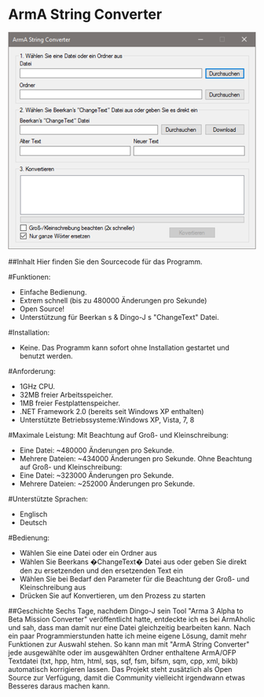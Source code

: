 ﻿# ArmA String Converter
<p align="center">
  <img src="Screenshot.png">
</p>


##Inhalt
Hier finden Sie den Sourcecode für das Programm.

#Funktionen:
- Einfache Bedienung.
- Extrem schnell (bis zu 480000 Änderungen pro Sekunde)
- Open Source!
- Unterstützung für Beerkan s & Dingo-J s "ChangeText" Datei.

#Installation:
- Keine. Das Programm kann sofort ohne Installation gestartet und benutzt werden.

#Anforderung:
- 1GHz CPU.
- 32MB freier Arbeitsspeicher.
- 1MB freier Festplattenspeicher.
- .NET Framework 2.0 (bereits seit Windows XP enthalten)
- Unterstützte Betriebssysteme:Windows XP, Vista, 7, 8

#Maximale Leistung:
Mit Beachtung auf Groß- und Kleinschreibung:
- Eine Datei: ~480000 Änderungen pro Sekunde.
- Mehrere Dateien: ~434000 Änderungen pro Sekunde.
Ohne Beachtung auf Groß- und Kleinschreibung:
- Eine Datei: ~323000 Änderungen pro Sekunde.
- Mehrere Dateien: ~252000 Änderungen pro Sekunde.

#Unterstützte Sprachen:
- Englisch
- Deutsch

#Bedienung:
- Wählen Sie eine Datei oder ein Ordner aus
- Wählen Sie Beerkans �ChangeText� Datei aus oder geben Sie direkt den zu ersetzenden und den ersetzenden Text ein
- Wählen Sie bei Bedarf den Parameter für die Beachtung der Groß- und Kleinschreibung aus
- Drücken Sie auf Konvertieren, um den Prozess zu starten

##Geschichte
Sechs Tage, nachdem Dingo-J sein Tool "Arma 3 Alpha to Beta Mission Converter" veröffentlicht hatte, entdeckte ich es bei ArmAholic und sah, dass man damit nur eine Datei gleichzeitig bearbeiten kann. Nach ein paar Programmierstunden hatte ich meine eigene Lösung, damit mehr Funktionen zur Auswahl stehen. So kann man mit "ArmA String Converter" jede ausgewählte oder im ausgewählten Ordner enthaltene ArmA/OFP Textdatei (txt, hpp, htm, html, sqs, sqf, fsm, bifsm, sqm, cpp, xml, bikb) automatisch korrigieren lassen. Das Projekt steht zusätzlich als Open Source zur Verfügung, damit die Community vielleicht irgendwann etwas Besseres daraus machen kann.